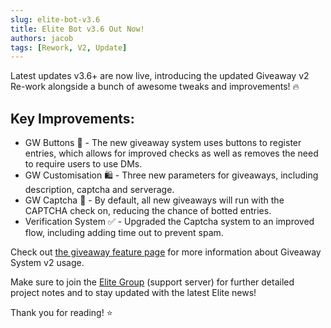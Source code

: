 ```yaml
---
slug: elite-bot-v3.6
title: Elite Bot v3.6 Out Now!
authors: jacob
tags: [Rework, V2, Update]
---
```


Latest updates v3.6+ are now live, introducing the updated Giveaway v2 Re-work alongside a bunch of awesome tweaks and improvements! 🔥

## Key Improvements:
- GW Buttons 🔳 - The new giveaway system uses buttons to register entries, which allows for improved checks as well as removes the need to require users to use DMs.
- GW Customisation 🛍️ - Three new parameters for giveaways, including description, captcha and serverage.
- GW Captcha 🤖 - By default, all new giveaways will run with the CAPTCHA check on, reducing the chance of botted entries.
- Verification System ✅ - Upgraded the Captcha system to an improved flow, including adding time out to prevent spam.

Check out [the giveaway feature page](../../docs/giveaway-feature) for more information about Giveaway System v2 usage.

Make sure to join the [Elite Group](https://discord.elitegami.ng) (support server) for further detailed project notes and to stay updated with the latest Elite news!

Thank you for reading! ⭐